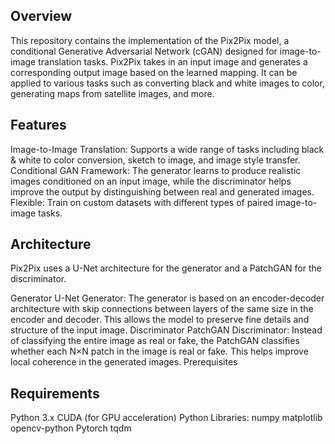 ## Overview
This repository contains the implementation of the Pix2Pix model, a conditional Generative Adversarial Network (cGAN) designed for image-to-image translation tasks. Pix2Pix takes in an input image and generates a corresponding output image based on the learned mapping. It can be applied to various tasks such as converting black and white images to color, generating maps from satellite images, and more.

## Features
Image-to-Image Translation: Supports a wide range of tasks including black & white to color conversion, sketch to image, and image style transfer.
Conditional GAN Framework: The generator learns to produce realistic images conditioned on an input image, while the discriminator helps improve the output by distinguishing between real and generated images.
Flexible: Train on custom datasets with different types of paired image-to-image tasks.

## Architecture
Pix2Pix uses a U-Net architecture for the generator and a PatchGAN for the discriminator.

Generator
U-Net Generator: The generator is based on an encoder-decoder architecture with skip connections between layers of the same size in the encoder and decoder. This allows the model to preserve fine details and structure of the input image.
Discriminator
PatchGAN Discriminator: Instead of classifying the entire image as real or fake, the PatchGAN classifies whether each N×N patch in the image is real or fake. This helps improve local coherence in the generated images.
Prerequisites

## Requirements
Python 3.x
CUDA (for GPU acceleration)
Python Libraries:
numpy
matplotlib
opencv-python
Pytorch
tqdm
